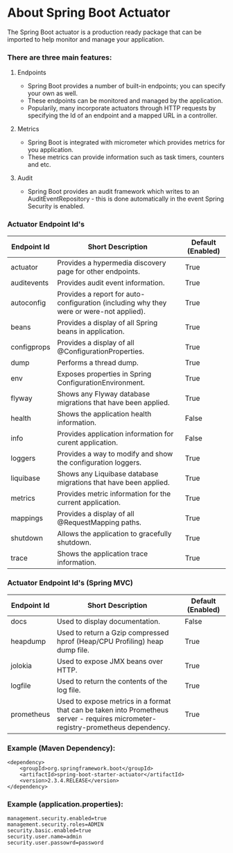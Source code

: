 # About Spring Boot Actuator 

The Spring Boot actuator is a production ready package that can be imported to help monitor and manage your application. 

### There are three main features:
1. Endpoints
   - Spring Boot provides a number of built-in endpoints; you can specify your own as well. 
   - These endpoints can be monitored and managed by the application. 
   - Popularily, many incorporate actuators through HTTP requests by specifying the Id of an endpoint and a mapped URL in a controller. 

2. Metrics
   - Spring Boot is integrated with micrometer which provides metrics for you application. 
   - These metrics can provide information such as task timers, counters and etc. 
   
3. Audit
   - Spring Boot provides an audit framework which writes to an AuditEventRepository - this is done automatically in the event Spring Security is enabled. 

### Actuator Endpoint Id's 
| Endpoint Id | Short Description | Default (Enabled) | 
| --- | --- | --- |
| actuator | Provides a hypermedia discovery page for other endpoints. | True |
| auditevents | Provides audit event information. | True |
| autoconfig | Provides a report for auto-configuration (including why they were or were-not applied). | True |
| beans | Provides a display of all Spring beans in application. | True |
| configprops | Provides a display of all @ConfigurationProperties. | True |
| dump | Performs a thread dump. | True |
| env | Exposes properties in Spring ConfigurationEnvironment. | True |
| flyway | Shows any Flyway database migrations that have been applied. | True |
| health | Shows the application health information. | False |
| info | Provides application information for curent application. | False |
| loggers | Provides a way to modify and show the configuration loggers. | True |
| liquibase | Shows any Liquibase database migrations that have been applied. | True |
| metrics | Provides metric information for the current application. | True |
| mappings | Provides a display of all @RequestMapping paths. | True |
| shutdown | Allows the application to gracefully shutdown. | True |
| trace | Shows the application trace information. | True |

### Actuator Endpoint Id's (Spring MVC)
| Endpoint Id | Short Description | Default (Enabled) | 
| --- | --- | --- |
| docs | Used to display documentation. | False | 
| heapdump | Used to return a Gzip compressed hprof (Heap/CPU Profiling) heap dump file. | True |
| jolokia | Used to expose JMX beans over HTTP. | True |
| logfile | Used to return the contents of the log file. | True |
| prometheus | Used to expose metrics in a format that can be taken into Prometheus server - requires micrometer-registry-prometheus dependency. | True |

### Example (Maven Dependency):
```:
<dependency>
    <groupId>org.springframework.boot</groupId>
    <artifactId>spring-boot-starter-actuator</artifactId>
    <version>2.3.4.RELEASE</version>
</dependency>
```

### Example (application.properties):
```:
management.security.enabled=true  
management.security.roles=ADMIN  
security.basic.enabled=true  
security.user.name=admin  
security.user.passowrd=password  
```
